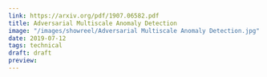 ```yaml
---
link: https://arxiv.org/pdf/1907.06582.pdf
title: Adversarial Multiscale Anomaly Detection
image: "/images/showreel/Adversarial Multiscale Anomaly Detection.jpg"
date: 2019-07-12
tags: technical
draft: draft
preview:
---
```



